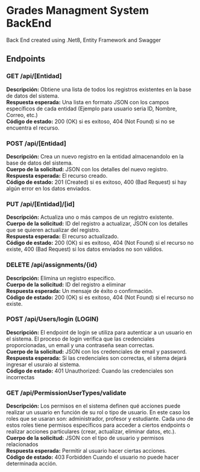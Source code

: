 # Grades Managment System BackEnd
Back End created using .Net8, Entity Framework and Swagger
## Endpoints

### GET /api/[Entidad]
**Descripción:** Obtiene una lista de todos los registros existentes en la base de datos del sistema. </br>
**Respuesta esperada:** Una lista en formato JSON con los campos específicos de cada entidad (Ejemplo para usuario seria ID, Nombre, Correo, etc.) </br>
**Código de estado:** 200 (OK) si es exitoso, 404 (Not Found) si no se encuentra el recurso. 

### POST /api/[Entidad]
**Descripción:** Crea un nuevo registro en la entidad almacenandolo en la base de datos del sistema. </br>
**Cuerpo de la solicitud:** JSON con los detalles del nuevo registro.  </br>
**Respuesta esperada:** El recurso creado. </br>
**Código de estado:** 201 (Created) si es exitoso, 400 (Bad Request) si hay algún error en los datos enviados. </br>

### PUT /api/[Entidad]/[id]
**Descripción:** Actualiza uno o más campos de un registro existente.  </br>
**Cuerpo de la solicitud:** ID del registro a actualizar, JSON con los detalles que se quieren actualizar del registro. </br>
**Respuesta esperada:** El recurso actualizado. </br>
**Código de estado:** 200 (OK) si es exitoso, 404 (Not Found) si el recurso no existe, 400 (Bad Request) si los datos enviados no son válidos.   </br>

### DELETE /api/assignments/{id}
**Descripción:** Elimina un registro específico.  </br>
**Cuerpo de la solicitud:** ID del registro a eliminar </br>
**Respuesta esperada:** Un mensaje de éxito o confirmación. </br>
**Código de estado:** 200 (OK) si es exitoso, 404 (Not Found) si el recurso no existe.   </br>

### POST /api/Users/login (LOGIN)
**Descripción:** El endpoint de login se utiliza para autenticar a un usuario en el sistema. El proceso de login verifica que las credenciales proporcionadas, un email y una contraseña sean correctas. </br>
**Cuerpo de la solicitud:** JSON con los credenciales de email y password. </br>
**Respuesta esperada:** Si las credenciales son correctas, el sitema dejará ingresar el usuraio al sistema.  </br>
**Código de estado:** 401 Unauthorized: Cuando las credenciales son incorrectas </br>

### GET /api/PermissionUserTypes/validate 
**Descripción:** Los permisos en el sistema definen qué acciones puede realizar un usuario en función de su rol o tipo de usuario. En este caso los roles que se usaran son: administrador, profesor y estudiante. Cada uno de estos roles tiene permisos específicos para acceder a ciertos endpoints o realizar acciones particulares (crear, actualizar, eliminar datos, etc.).  </br>
**Cuerpo de la solicitud:** JSON con el tipo de usuario y permisos relacionados</br>
**Respuesta esperada:** Permitir al usuario hacer ciertas acciones. </br>
**Código de estado:** 403 Forbidden Cuando el usuario no puede hacer determinada acción.</br>
